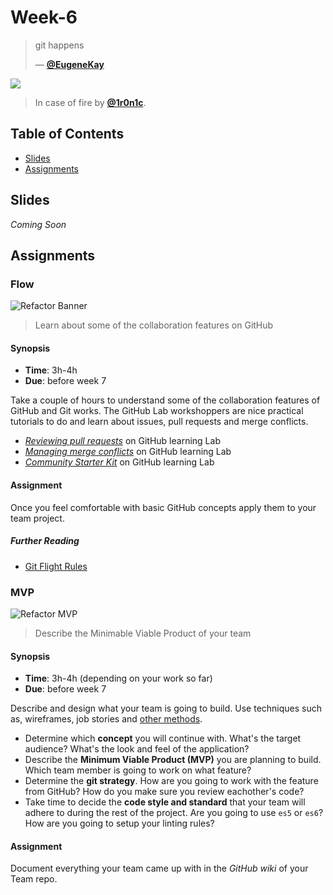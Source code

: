 # Week-6

> git happens
> 
> — [**@EugeneKay**][quote-author]

[![][inspiration-cover]][inspiration-link]

> In case of fire by [**@1r0n1c**][inspiration-author].

## Table of Contents

* [Slides](#slides)
* [Assignments](#assignments)


## Slides

_Coming Soon_


## Assignments



### Flow

![Refactor Banner](assets/banners/banner-flow.jpg)

> Learn about some of the collaboration features on GitHub

#### Synopsis
- **Time**: 3h-4h
- **Due**: before week 7

Take a couple of hours to understand some of the collaboration features of GitHub and Git works. The GitHub Lab workshoppers are nice practical tutorials to do and learn about issues, pull requests and merge conflicts.

* [_Reviewing pull requests_][review] on GitHub learning Lab
* [_Managing merge conflicts_][conflict] on GitHub learning Lab
* [_Community Starter Kit_][community] on GitHub learning Lab

#### Assignment

Once you feel comfortable with basic GitHub concepts apply them to your team project. 

##### Further Reading

* [Git Flight Rules][flight]

### MVP

![Refactor MVP](assets/banners/banner-mvp.jpg)

> Describe the Minimable Viable Product of your team

#### Synopsis
- **Time**: 3h-4h (depending on your work so far)
- **Due**: before week 7

Describe and design what your team is going to build. Use techniques such as, wireframes, job stories and [other methods](https://cmdmethods.nl). 

* Determine which **concept** you will continue with. What's the target audience? What's the look and feel of the application?
* Describe the **Minimum Viable Product (MVP)** you are planning to build. Which team member is going to work on what feature?
* Determine the **git strategy**. How are you going to work with the feature from GitHub? How do you make sure you review eachother's code?
* Take time to decide the **code style and standard** that your team will adhere to during the rest of the project. Are you going to use `es5` or `es6`? How are you going to setup your linting rules?

#### Assignment

Document everything your team came up with in the _GitHub wiki_ of your Team repo.

[quote-author]: https://github.com/EugeneKay/git-jokes/blob/lulz/Jokes.txt
[inspiration-cover]: https://external-preview.redd.it/oAIrCCDyZ8LQzX8HHUt8c77QGzXKq2q-xeOs_hfrUhU.jpg?auto=webp&s=97b04bb528a6317ef63d47ab5cef6aee30863af7
[inspiration-link]: https://www.reddit.com/r/ProgrammerHumor/comments/3nc531/in_case_of_fire/
[inspiration-author]: https://www.reddit.com/user/1r0n1c/

[scheduler]: https://dlo.mijnhva.nl/d2l/le/schedule/lim/instructor/192672/home
[assignments]: https://dlo.mijnhva.nl/d2l/lms/dropbox/admin/folders_manage.d2l?ou=192672
[review]: https://github.com/skills/review-pull-requests
[conflict]: https://github.com/skills/resolve-merge-conflicts
[community]: https://lab.github.com/githubtraining/community-starter-kit
[flight]: https://github.com/k88hudson/git-flight-rules/
